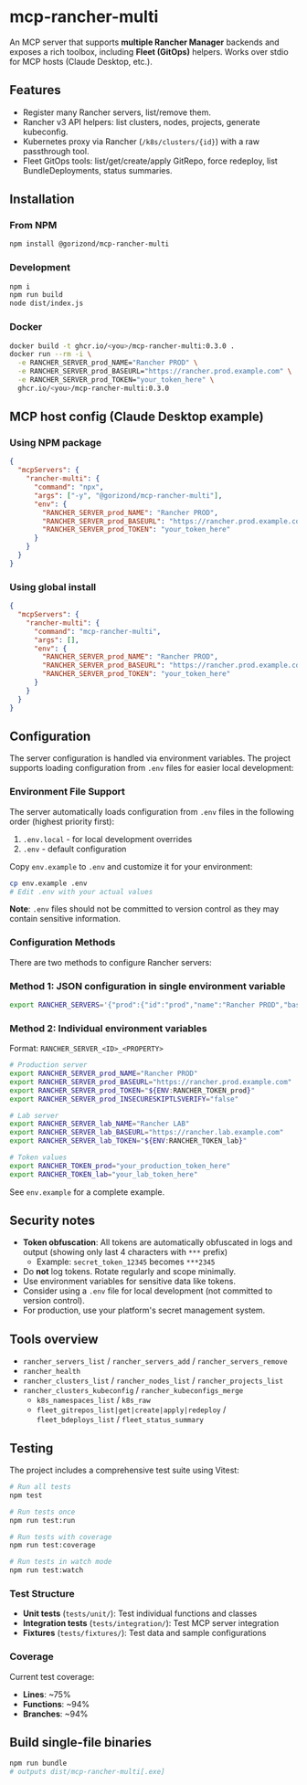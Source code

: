 # mcp-rancher-multi

An MCP server that supports **multiple Rancher Manager** backends and exposes a rich toolbox, including **Fleet (GitOps)** helpers. Works over stdio for MCP hosts (Claude Desktop, etc.).

## Features
- Register many Rancher servers, list/remove them.
- Rancher v3 API helpers: list clusters, nodes, projects, generate kubeconfig.
- Kubernetes proxy via Rancher (`/k8s/clusters/{id}`) with a raw passthrough tool.
- Fleet GitOps tools: list/get/create/apply GitRepo, force redeploy, list BundleDeployments, status summaries.

## Installation

### From NPM
```bash
npm install @gorizond/mcp-rancher-multi
```

### Development
```bash
npm i
npm run build
node dist/index.js
```

### Docker
```bash
docker build -t ghcr.io/<you>/mcp-rancher-multi:0.3.0 .
docker run --rm -i \
  -e RANCHER_SERVER_prod_NAME="Rancher PROD" \
  -e RANCHER_SERVER_prod_BASEURL="https://rancher.prod.example.com" \
  -e RANCHER_SERVER_prod_TOKEN="your_token_here" \
  ghcr.io/<you>/mcp-rancher-multi:0.3.0
```

## MCP host config (Claude Desktop example)

### Using NPM package
```json
{
  "mcpServers": {
    "rancher-multi": {
      "command": "npx",
      "args": ["-y", "@gorizond/mcp-rancher-multi"],
      "env": { 
        "RANCHER_SERVER_prod_NAME": "Rancher PROD",
        "RANCHER_SERVER_prod_BASEURL": "https://rancher.prod.example.com",
        "RANCHER_SERVER_prod_TOKEN": "your_token_here"
      }
    }
  }
}
```

### Using global install
```json
{
  "mcpServers": {
    "rancher-multi": {
      "command": "mcp-rancher-multi",
      "args": [],
      "env": { 
        "RANCHER_SERVER_prod_NAME": "Rancher PROD",
        "RANCHER_SERVER_prod_BASEURL": "https://rancher.prod.example.com",
        "RANCHER_SERVER_prod_TOKEN": "your_token_here"
      }
    }
  }
}
```

## Configuration

The server configuration is handled via environment variables. The project supports loading configuration from `.env` files for easier local development:

### Environment File Support
The server automatically loads configuration from `.env` files in the following order (highest priority first):
1. `.env.local` - for local development overrides
2. `.env` - default configuration

Copy `env.example` to `.env` and customize it for your environment:

```bash
cp env.example .env
# Edit .env with your actual values
```

**Note**: `.env` files should not be committed to version control as they may contain sensitive information.

### Configuration Methods
There are two methods to configure Rancher servers:

### Method 1: JSON configuration in single environment variable
```bash
export RANCHER_SERVERS='{"prod":{"id":"prod","name":"Rancher PROD","baseUrl":"https://rancher.prod.example.com","token":"${ENV:RANCHER_TOKEN_prod}","insecureSkipTlsVerify":false},"lab":{"id":"lab","name":"Rancher LAB","baseUrl":"https://rancher.lab.example.com","token":"${ENV:RANCHER_TOKEN_lab}"}}'
```

### Method 2: Individual environment variables
Format: `RANCHER_SERVER_<ID>_<PROPERTY>`

```bash
# Production server
export RANCHER_SERVER_prod_NAME="Rancher PROD"
export RANCHER_SERVER_prod_BASEURL="https://rancher.prod.example.com"
export RANCHER_SERVER_prod_TOKEN="${ENV:RANCHER_TOKEN_prod}"
export RANCHER_SERVER_prod_INSECURESKIPTLSVERIFY="false"

# Lab server
export RANCHER_SERVER_lab_NAME="Rancher LAB"
export RANCHER_SERVER_lab_BASEURL="https://rancher.lab.example.com"
export RANCHER_SERVER_lab_TOKEN="${ENV:RANCHER_TOKEN_lab}"

# Token values
export RANCHER_TOKEN_prod="your_production_token_here"
export RANCHER_TOKEN_lab="your_lab_token_here"
```

See `env.example` for a complete example.

## Security notes
- **Token obfuscation**: All tokens are automatically obfuscated in logs and output (showing only last 4 characters with `***` prefix)
  - Example: `secret_token_12345` becomes `***2345`
- Do **not** log tokens. Rotate regularly and scope minimally.
- Use environment variables for sensitive data like tokens.
- Consider using a `.env` file for local development (not committed to version control).
- For production, use your platform's secret management system.

## Tools overview
- `rancher_servers_list` / `rancher_servers_add` / `rancher_servers_remove`
- `rancher_health`
- `rancher_clusters_list` / `rancher_nodes_list` / `rancher_projects_list`
- `rancher_clusters_kubeconfig` / `rancher_kubeconfigs_merge`
  - `k8s_namespaces_list` / `k8s_raw`
  - `fleet_gitrepos_list|get|create|apply|redeploy` / `fleet_bdeploys_list` / `fleet_status_summary`

## Testing

The project includes a comprehensive test suite using Vitest:

```bash
# Run all tests
npm test

# Run tests once
npm run test:run

# Run tests with coverage
npm run test:coverage

# Run tests in watch mode
npm run test:watch
```

### Test Structure
- **Unit tests** (`tests/unit/`): Test individual functions and classes
- **Integration tests** (`tests/integration/`): Test MCP server integration
- **Fixtures** (`tests/fixtures/`): Test data and sample configurations

### Coverage
Current test coverage:
- **Lines**: ~75%
- **Functions**: ~94%
- **Branches**: ~94%

## Build single-file binaries
```bash
npm run bundle
# outputs dist/mcp-rancher-multi[.exe]
```
